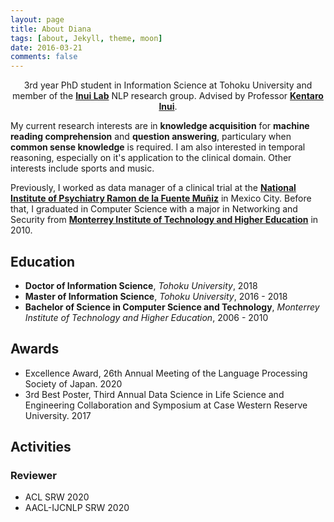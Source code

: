 ```yaml
---
layout: page
title: About Diana
tags: [about, Jekyll, theme, moon]
date: 2016-03-21
comments: false
---
```

    
<center>3rd year PhD student in Information Science at Tohoku University and member of the <a href="https://www.nlp.ecei.tohoku.ac.jp/" target="_blank"><b>Inui Lab</b></a> NLP research group. Advised by Professor <a href="http://www.cl.ecei.tohoku.ac.jp/~inui/" target="_blank"><b>Kentaro Inui</b></a>.</center>

My current research interests are in **knowledge acquisition** for **machine reading comprehension** and **question answering**, particulary when **common sense knowledge** is required. I am also interested in temporal reasoning, especially on it's application to the clinical domain. Other interests include sports and music. 

Previously, I worked as data manager of a clinical trial at the <a href="https://mentalhealth.apec.org/partners/mexico/mexico-ram%C3%B3n-de-la-fuente-mu%C3%B1iz-national-institute-psychiatry" target="_blank"><b>National Institute of Psychiatry Ramon de la Fuente Muñiz</b></a> in Mexico City. Before that, I graduated in Computer Science with a major in Networking and Security from <a href="https://tec.mx/en/ciudad-de-mexico" target="_blank"><b>Monterrey Institute of Technology and Higher Education</b></a> in 2010.

## Education
* **Doctor of Information Science**, *Tohoku University*, 2018
* **Master of Information Science**, *Tohoku University*, 2016 - 2018
* **Bachelor of Science in Computer Science and Technology**, *Monterrey Institute of Technology and Higher Education*, 2006 - 2010

## Awards
* Excellence Award, 26th Annual Meeting of the Language Processing Society of Japan. 2020
* 3rd Best Poster, Third Annual Data Science in Life Science and Engineering Collaboration and Symposium at Case Western Reserve University. 2017

## Activities
### Reviewer
* ACL SRW 2020
* AACL-IJCNLP SRW 2020
